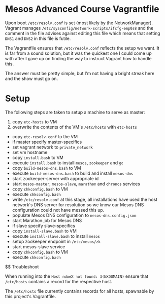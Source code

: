 # Mesos Advanced Course Vagrantfile

Upon boot `/etc/resolv.conf` is set (most likely by the NetworkManager).
Vagrant manages `/etc/sysconfig/network-scripts/ifcfg-enp0s8` and the comment
in the file advises against editing this file which means that setting `DNS1`
and `DNS2` in this file is futile.


The Vagrantfile ensures that `/etc/resolv.conf` reflects the setup we want.
It is far from a sound solution, but it was the quickest one I could come up
with after I gave up on finding the way to instruct Vagrant how to handle this.

The answer must be pretty simple, but I'm not having a bright streak here and
the show must go on.


# Setup
The following steps are taken to setup a machine to serve as master:

 1. copy `etc-hosts` to VM
 2. overwrite the contents of the VM's `/etc/hosts` with `etc-hosts`
 -  copy `etc-resolv.conf` to the VM
 -  if master specify master-specifics
   - set vagrant network to `private_network`
   - set vm hostname
   - copy `install.bash` to VM
   - execute `install.bash` to install `mesos`, `zookeeper` and `go`
   - copy `build-mesos-dns.bash` to VM
   - execute `build-mesos-dns.bash` to build and install `mesos-dns`
   - start zookeeper-server with appropriate id
   - start `mesos-master`, `mesos-slave`, `marathon` and `chronos` services
   - copy `chkconfig.bash` to VM
   - execute `chkconfig.bash`
   - write `/etc/resolv.conf` at this stage, all installations have used the host network's DNS server for resolution so we know our Mesos DNS configuration could not have messed this up.
   - populate Mesos DNS configuration to `mesos-dns.config.json`
   - start Marathon job for Mesos DNS
 -  if slave specify slave-specifics
   - copy `install-slave.bash` to VM
   - execute `install-slave.bash` to install `mesos`
   - setup zookeeper endpoint in `/etc/mesos/zk`
   - start mesos-slave service
   - copy `chkconfig.bash` to VM
   - execute `chkconfig.bash`

$$ Troubleshoot

When running into the ```Host ndoeX not found: 3(NXDOMAIN)``` ensure
that `/etc/hosts` contains a record for the respective host.

The `/etc/hosts` file currently contains records for all hosts, spawnable by
this project's Vagrantfile.

